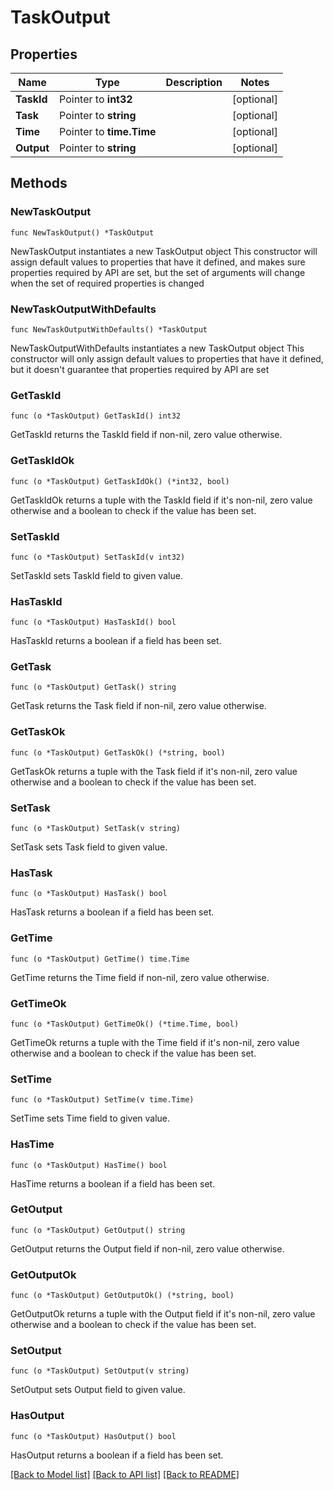 # TaskOutput

## Properties

Name | Type | Description | Notes
------------ | ------------- | ------------- | -------------
**TaskId** | Pointer to **int32** |  | [optional] 
**Task** | Pointer to **string** |  | [optional] 
**Time** | Pointer to **time.Time** |  | [optional] 
**Output** | Pointer to **string** |  | [optional] 

## Methods

### NewTaskOutput

`func NewTaskOutput() *TaskOutput`

NewTaskOutput instantiates a new TaskOutput object
This constructor will assign default values to properties that have it defined,
and makes sure properties required by API are set, but the set of arguments
will change when the set of required properties is changed

### NewTaskOutputWithDefaults

`func NewTaskOutputWithDefaults() *TaskOutput`

NewTaskOutputWithDefaults instantiates a new TaskOutput object
This constructor will only assign default values to properties that have it defined,
but it doesn't guarantee that properties required by API are set

### GetTaskId

`func (o *TaskOutput) GetTaskId() int32`

GetTaskId returns the TaskId field if non-nil, zero value otherwise.

### GetTaskIdOk

`func (o *TaskOutput) GetTaskIdOk() (*int32, bool)`

GetTaskIdOk returns a tuple with the TaskId field if it's non-nil, zero value otherwise
and a boolean to check if the value has been set.

### SetTaskId

`func (o *TaskOutput) SetTaskId(v int32)`

SetTaskId sets TaskId field to given value.

### HasTaskId

`func (o *TaskOutput) HasTaskId() bool`

HasTaskId returns a boolean if a field has been set.

### GetTask

`func (o *TaskOutput) GetTask() string`

GetTask returns the Task field if non-nil, zero value otherwise.

### GetTaskOk

`func (o *TaskOutput) GetTaskOk() (*string, bool)`

GetTaskOk returns a tuple with the Task field if it's non-nil, zero value otherwise
and a boolean to check if the value has been set.

### SetTask

`func (o *TaskOutput) SetTask(v string)`

SetTask sets Task field to given value.

### HasTask

`func (o *TaskOutput) HasTask() bool`

HasTask returns a boolean if a field has been set.

### GetTime

`func (o *TaskOutput) GetTime() time.Time`

GetTime returns the Time field if non-nil, zero value otherwise.

### GetTimeOk

`func (o *TaskOutput) GetTimeOk() (*time.Time, bool)`

GetTimeOk returns a tuple with the Time field if it's non-nil, zero value otherwise
and a boolean to check if the value has been set.

### SetTime

`func (o *TaskOutput) SetTime(v time.Time)`

SetTime sets Time field to given value.

### HasTime

`func (o *TaskOutput) HasTime() bool`

HasTime returns a boolean if a field has been set.

### GetOutput

`func (o *TaskOutput) GetOutput() string`

GetOutput returns the Output field if non-nil, zero value otherwise.

### GetOutputOk

`func (o *TaskOutput) GetOutputOk() (*string, bool)`

GetOutputOk returns a tuple with the Output field if it's non-nil, zero value otherwise
and a boolean to check if the value has been set.

### SetOutput

`func (o *TaskOutput) SetOutput(v string)`

SetOutput sets Output field to given value.

### HasOutput

`func (o *TaskOutput) HasOutput() bool`

HasOutput returns a boolean if a field has been set.


[[Back to Model list]](../README.md#documentation-for-models) [[Back to API list]](../README.md#documentation-for-api-endpoints) [[Back to README]](../README.md)


